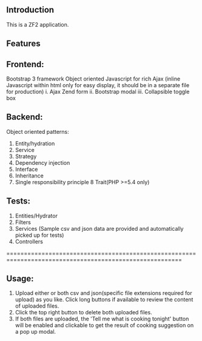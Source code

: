 Introduction
------------------------------------------------------------------------------------------------------
This is a ZF2 application.

Features
------------------------------------------------------------------------------------------------------
Frontend:
------------
Bootstrap 3 framework
Object oriented Javascript for rich Ajax
(inline Javascript within html only for easy display, it should be in a separate file for production)
i. Ajax Zend form
ii. Bootstrap modal
iii. Collapsible toggle box

Backend:
------------
Object oriented patterns:
1. Entity/hydration
2. Service
3. Strategy
4. Dependency injection
5. Interface
6. Inheritance
7. Single responsibility principle
8  Trait(PHP >=5.4 only)

Tests:
-----------
1. Entities/Hydrator
2. Filters
3. Services
(Sample csv and json data are provided and automatically picked up for tests)
4. Controllers

========================================================================================================

Usage:
-----------
1. Upload either or both csv and json(specific file extensions required for upload) as you like.
   Click long buttons if available to review the content of uploaded files.
2. Click the top right button to delete both uploaded files.
3. If both files are uploaded, the 'Tell me what is cooking tonight' button will be enabled and clickable to
   get the result of cooking suggestion on a pop up modal.

